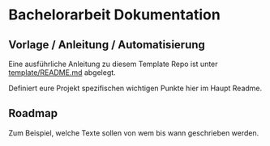 # Bachelorarbeit Dokumentation

## Vorlage / Anleitung / Automatisierung
Eine ausführliche Anleitung zu diesem Template Repo ist unter [template/README.md](template/README.md) abgelegt.

Definiert eure Projekt spezifischen wichtigen Punkte hier im Haupt Readme.

## Roadmap
Zum Beispiel, welche Texte sollen von wem bis wann geschrieben werden.
